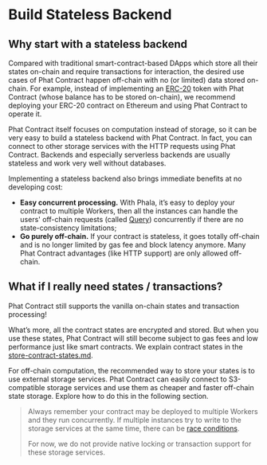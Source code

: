 # Build Stateless Backend

## Why start with a stateless backend <a href="#why-start-with-a-stateless-backend" id="why-start-with-a-stateless-backend"></a>

Compared with traditional smart-contract-based DApps which store all their states on-chain and require transactions for interaction, the desired use cases of Phat Contract happen off-chain with no (or limited) data stored on-chain. For example, instead of implementing an [ERC-20](https://ethereum.org/en/developers/docs/standards/tokens/erc-20/) token with Phat Contract (whose balance has to be stored on-chain), we recommend deploying your ERC-20 contract on Ethereum and using Phat Contract to operate it.

Phat Contract itself focuses on computation instead of storage, so it can be very easy to build a stateless backend with Phat Contract. In fact, you can connect to other storage services with the HTTP requests using Phat Contract. Backends and especially serverless backends are usually stateless and work very well without databases.

Implementing a stateless backend also brings immediate benefits at no developing cost:

* **Easy concurrent processing.** With Phala, it’s easy to deploy your contract to multiple Workers, then all the instances can handle the users' off-chain requests (called [Query](call-your-contract.md)) concurrently if there are no state-consistency limitations;
* **Go purely off-chain.** If your contract is stateless, it goes totally off-chain and is no longer limited by gas fee and block latency anymore. Many Phat Contract advantages (like HTTP support) are only allowed off-chain.

## What if I really need states / transactions? <a href="#what-if-i-really-need-states--transactions" id="what-if-i-really-need-states--transactions"></a>

Phat Contract still supports the vanilla on-chain states and transaction processing!

What’s more, all the contract states are encrypted and stored. But when you use these states, Phat Contract will still become subject to gas fees and low performance just like smart contracts. We explain contract states in the [store-contract-states.md](store-contract-states.md "mention").

For off-chain computation, the recommended way to store your states is to use external storage services. Phat Contract can easily connect to S3-compatible storage services and use them as cheaper and faster off-chain state storage. Explore how to do this in the following section.

> Always remember your contract may be deployed to multiple Workers and they run concurrently. If multiple instances try to write to the storage services at the same time, there can be [race conditions](https://ketanbhatt.com/db-concurrency-defects/).
>
> For now, we do not provide native locking or transaction support for these storage services.
